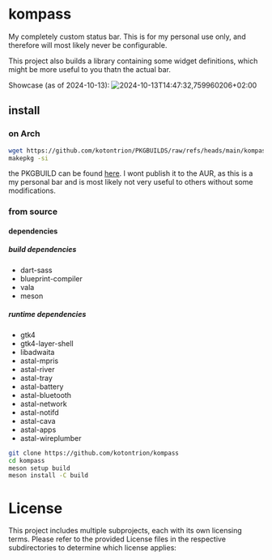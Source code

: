 # kompass

My completely custom status bar. This is for my personal use only, and therefore will most likely never be configurable.

This project also builds a library containing some widget definitions, which might be more useful to you thatn the actual bar.

Showcase (as of 2024-10-13):
![2024-10-13T14:47:32,759960206+02:00](https://github.com/user-attachments/assets/78278e56-4951-4713-9b5e-a2468405be84)


## install

### on Arch
```bash
wget https://github.com/kotontrion/PKGBUILDS/raw/refs/heads/main/kompass-git/PKGBUILD
makepkg -si
```

the PKGBUILD can be found [here](https://github.com/kotontrion/PKGBUILDS/blob/main/kompass-git/PKGBUILD).
I wont publish it to the AUR, as this is a my personal bar and is most likely not very useful to others without some modifications.

### from source

#### dependencies 

##### build dependencies
- dart-sass
- blueprint-compiler
- vala
- meson

##### runtime dependencies
- gtk4
- gtk4-layer-shell
- libadwaita
- astal-mpris
- astal-river
- astal-tray
- astal-battery
- astal-bluetooth
- astal-network
- astal-notifd
- astal-cava
- astal-apps
- astal-wireplumber

```bash
git clone https://github.com/kotontrion/kompass
cd kompass
meson setup build
meson install -C build
```

# License
This project includes multiple subprojects, each with its own licensing terms. Please refer to the provided License files in the respective subdirectories to determine which license applies:




